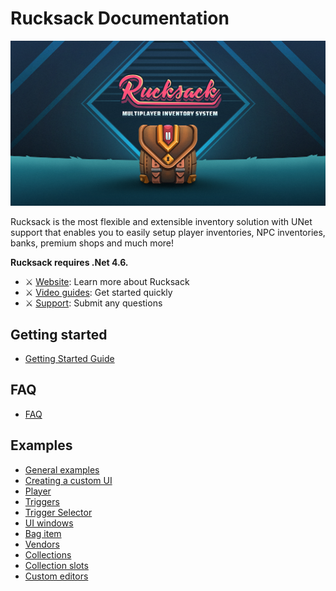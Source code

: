 # Rucksack Documentation

![Rucksack](Assets/Rucksack.png)

Rucksack is the most flexible and extensible inventory solution with UNet support that enables you to easily setup player inventories, NPC inventories, banks, premium shops and much more!

**Rucksack requires .Net 4.6.**

- ⚔️ [Website](http://devdog.io/): Learn more about Rucksack
- ⚔️ [Video guides](https://www.youtube.com/channel/UCWpLqoOZdE5ZWZNonkBd9eA): Get started quickly
- ⚔️ [Support](https://devdog.io/contact): Submit any questions

## Getting started

- [Getting Started Guide](Docs/GettingStarted.md)

## FAQ

- [FAQ](Docs/FAQ.md)

## Examples

- [General examples](Docs/Examples/GeneralExamples.md)
- [Creating a custom UI](Docs/General/CreatingCustomUI.md)
- [Player](Docs/General/Player.md)
- [Triggers](Docs/General/Triggers.md)
- [Trigger Selector](Docs/General/TriggerSelector.md)
- [UI windows](Docs/General/Windows.md)
- [Bag item](Docs/Items/CollectionItems.md)
- [Vendors](Docs/Vendors/Vendors.md)
- [Collections](Docs/Collections/CollectionUI.md)
- [Collection slots](Docs/Collections/CollectionSlotUI.md)
- [Custom editors](Docs/Editors/Editors.md)